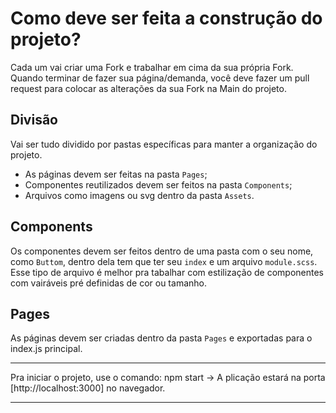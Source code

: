 # Como deve ser feita a construção do projeto?

Cada um vai criar uma Fork e trabalhar em cima da sua própria Fork. Quando terminar de fazer sua página/demanda, você deve fazer um pull request para colocar as alterações da sua Fork na Main do projeto.

## Divisão

Vai ser tudo dividido por pastas específicas para manter a organização do projeto.
- As páginas devem ser feitas na pasta `Pages`;
- Componentes reutilizados devem ser feitos na pasta `Components`;
- Arquivos como imagens ou svg dentro da pasta `Assets`.

## Components

Os componentes devem ser feitos dentro de uma pasta com o seu nome, como `Buttom`, dentro dela tem que ter seu `index` e um arquivo `module.scss`. Esse tipo de arquivo é melhor pra tabalhar com estilização de componentes com vairáveis pré definidas de cor ou tamanho.

## Pages

As páginas devem ser criadas dentro da pasta `Pages` e exportadas para o index.js principal.

---

Pra iniciar o projeto, use o comando: npm start
-> A plicação estará na porta [http://localhost:3000] no navegador.

---
